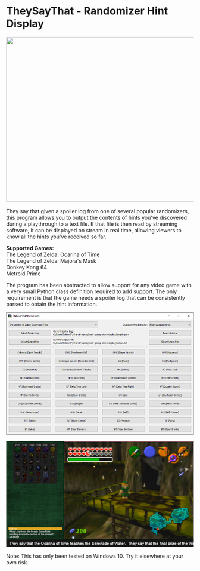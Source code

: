 # TheySayThat - Randomizer Hint Display

<img src="https://repository-images.githubusercontent.com/604310317/cf022e6e-d2d5-4318-8011-b4c5d541fb4c"  width="882" height="441">

They say that given a spoiler log from one of several popular randomizers, this program allows you to output the contents of hints you've discovered during a playthrough to a text file. If that file is then read by streaming software, it can be displayed on stream in real time, allowing viewers to know all the hints you've received so far.

**Supported Games:**  
The Legend of Zelda: Ocarina of Time  
The Legend of Zelda: Majora's Mask  
Donkey Kong 64  
Metroid Prime  

The program has been abstracted to allow support for any video game with a very small Python class definition required to add support. The only requirement is that the game needs a spoiler log that can be consistently parsed to obtain the hint information.

![TheySayThat](https://github.com/Go1den/TheySayThat/blob/main/example.png?raw=true)

![TheySayThat2](https://github.com/Go1den/TheySayThat/blob/main/example2.png?raw=true)

Note: This has only been tested on Windows 10. Try it elsewhere at your own risk.
